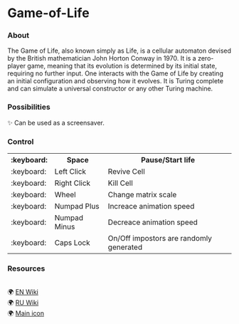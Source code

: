 # Game-of-Life

<h3 align="left">About</h3>
The Game of Life, also known simply as Life, is a cellular automaton devised by the British mathematician John Horton Conway in 1970. It is a zero-player game, meaning that its evolution is determined by its initial state, requiring no further input. One interacts with the Game of Life by creating an initial configuration and observing how it evolves. It is Turing complete and can simulate a universal constructor or any other Turing machine.

<h3 align="left">Possibilities</h3>
✨ Can be used as a screensaver.

<h3 align="left">Control</h3>
<table>
  <tr>
    <th>:keyboard:</th>
    <th>Space</th>
    <th>Pause/Start life</th>
  </tr>
  <tr>
    <td>:keyboard:</td>
    <td>Left Click</td>
    <td>Revive Cell</td>
  </tr>
  <tr>
    <td>:keyboard:</td>
    <td>Right Click</td>
    <td>Kill Cell</td>
  </tr>
  <tr>
    <td>:keyboard:</td>
    <td>Wheel</td>
    <td>Сhange matrix scale</td>
  </tr>
  <tr>
    <td>:keyboard:</td>
    <td>Numpad Plus</td>
    <td>Increace animation speed</td>
  </tr>
  <tr>
    <td>:keyboard:</td>
    <td>Numpad Minus</td>
    <td>Decreace animation speed</td>
  </tr>
  <tr>
    <td>:keyboard:</td>
    <td>Caps Lock</td>
    <td>On/Off impostors are randomly generated</td>
  </tr>
</table>

<h3 align="left">Resources</h3>
<br>🌍 <a href="https://en.wikipedia.org/wiki/Conway%27s_Game_of_Life" target="_blank">EN Wiki</a>
<br>🌍 <a href="https://ru.wikipedia.org/wiki/%D0%98%D0%B3%D1%80%D0%B0_%C2%AB%D0%96%D0%B8%D0%B7%D0%BD%D1%8C%C2%BB" target="_blank">RU Wiki</a>
<br>🌍 <a href="https://www.uplabs.com/posts/conway-s-game-of-life-android-icon" target="_blank">Main icon</a>
